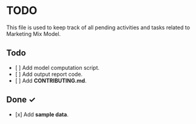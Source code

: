 # TODO

This file is used to keep track of all pending activities and tasks related to Marketing Mix Model.

## Todo

- \[ \] Add model computation script.
- \[ \] Add output report code.
- \[ \] Add **CONTRIBUTING.md**.

## Done ✓

- \[x\] Add **sample data**.
